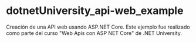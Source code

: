 # dotnetUniversity_api-web_example
Creación de una API web usando ASP.NET Core. Este ejemplo fue realizado como parte del curso "Web Apis con ASP NET Core" de .NET University.
